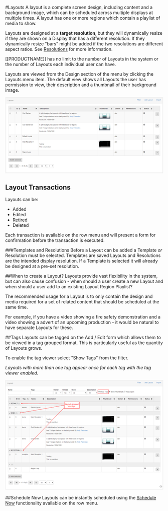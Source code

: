 <!--toc=layouts-->
#Layouts
A layout is a complete screen design, including content and a background image, which can be scheduled across multiple displays at multiple times. A layout has one or more regions which contain a playlist of media to show. 

Layouts are designed at a **target resolution**, but they will dynamically resize if they are shown on a Display that has a different resolution. If they dynamically resize "bars" might be added if the two resolutions are different aspect ratios. See [Resolutions](layouts_resolutions.html) for more information.

[[PRODUCTNAME]] has no limit to the number of Layouts in the system or the number of Layouts each individual user can have.

Layouts are viewed from the Design section of the menu by clicking the Layouts menu item. The default view shows all Layouts the user has permission to view, their description and a thumbnail of their background image.

![Layout Grid](img/layouts_grid.png)

## Layout Transactions
Layouts can be:
- Added
- Edited
- Retired
- Deleted

Each transaction is available on the row menu and will present a form for confirmation before the transaction is executed.

###Templates and Resolutions
Before a Layout can be added a Template _or_ Resolution must be selected. Templates are saved Layouts and Resolutions are the intended display resolution. If a Template is selected it will already be designed at a pre-set resolution.

##When to create a Layout?
Layouts provide vast flexibility in the system, but can also cause confusion - when should a user create a new Layout and when should a user add to an existing Layout Region Playlist?

The recommended usage for a Layout is to only contain the design and media required for a set of related content that should be scheduled at the same time.

For example, if you have a video showing a fire safety demonstration and a video showing a advert of an upcoming production - it would be natural to have separate Layouts for these.

##Tags
Layouts can be tagged on the Add / Edit form which allows them to be viewed in a tag grouped format. This is particularly useful as the quantity of Layouts grows.

To enable the tag viewer select "Show Tags" from the filter.

_Layouts with more than one tag appear once for each tag with the tag viewer enabled._

![Tag Viewer](img/layouts_grid_tag_viewer.png)

##Schedule Now
Layouts can be instantly scheduled using the [Schedule Now](schedule_now.html) functionality available on the row menu.


